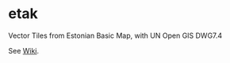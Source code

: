 # etak
Vector Tiles from Estonian Basic Map, with UN Open GIS DWG7.4

See [Wiki](https://github.com/optgeo/etak/wiki).
